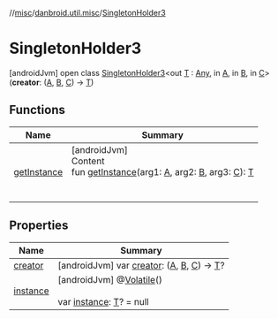 //[misc](../../../index.md)/[danbroid.util.misc](../index.md)/[SingletonHolder3](index.md)



# SingletonHolder3  
 [androidJvm] open class [SingletonHolder3](index.md)<out [T](index.md) : [Any](https://kotlinlang.org/api/latest/jvm/stdlib/kotlin/-any/index.html), in [A](index.md), in [B](index.md), in [C](index.md)>(**creator**: ([A](index.md), [B](index.md), [C](index.md)) -> [T](index.md))   


## Functions  
  
|  Name |  Summary | 
|---|---|
| <a name="danbroid.util.misc/SingletonHolder3/getInstance/#TypeParam(bounds=[kotlin.Any?])#TypeParam(bounds=[kotlin.Any?])#TypeParam(bounds=[kotlin.Any?])/PointingToDeclaration/"></a>[getInstance](get-instance.md)| <a name="danbroid.util.misc/SingletonHolder3/getInstance/#TypeParam(bounds=[kotlin.Any?])#TypeParam(bounds=[kotlin.Any?])#TypeParam(bounds=[kotlin.Any?])/PointingToDeclaration/"></a>[androidJvm]  <br>Content  <br>fun [getInstance](get-instance.md)(arg1: [A](index.md), arg2: [B](index.md), arg3: [C](index.md)): [T](index.md)  <br><br><br>|


## Properties  
  
|  Name |  Summary | 
|---|---|
| <a name="danbroid.util.misc/SingletonHolder3/creator/#/PointingToDeclaration/"></a>[creator](creator.md)| <a name="danbroid.util.misc/SingletonHolder3/creator/#/PointingToDeclaration/"></a> [androidJvm] var [creator](creator.md): ([A](index.md), [B](index.md), [C](index.md)) -> [T](index.md)?   <br>|
| <a name="danbroid.util.misc/SingletonHolder3/instance/#/PointingToDeclaration/"></a>[instance](instance.md)| <a name="danbroid.util.misc/SingletonHolder3/instance/#/PointingToDeclaration/"></a> [androidJvm] @[Volatile](https://kotlinlang.org/api/latest/jvm/stdlib/kotlin.jvm/-volatile/index.html)()  <br>  <br>var [instance](instance.md): [T](index.md)? = null   <br>|


